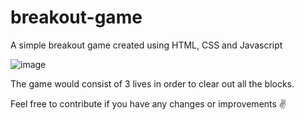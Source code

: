 # breakout-game
A simple breakout game created using HTML, CSS and Javascript

![image](https://user-images.githubusercontent.com/22955675/191938991-5d3d7123-a367-4914-9e2a-4d0a8de897db.png)

The game would consist of 3 lives in order to clear out all the blocks.

Feel free to contribute if you have any changes or improvements ✌️

